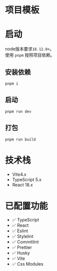 # 项目模板

# 启动
node版本要求`18.12.0+`。   
使用 `pnpm` 按照项目依赖。

## 安装依赖
```
pnpm i
```

## 启动
```
pnpm run dev
```

## 打包
```
pnpm run build
```

# 技术栈
- Vite4.x
- TypeScript 5.x
- React 18.x

# 已配置功能
- ✅ TypeScript
- ✅ React
- ✅ Eslint
- ✅ Stylelint
- ✅ Commitlint
- ✅ Prettier
- ✅ Husky
- ✅ Vite
- ✅ Css Modules